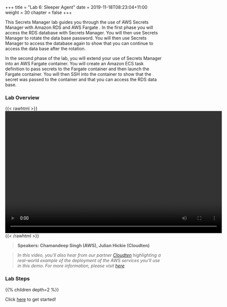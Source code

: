 +++
title = "Lab 6: Sleeper Agent"
date = 2019-11-18T08:23:04+11:00
weight = 30
chapter = false
+++

This Secrets Manager lab guides you through the use of AWS Secrets Manager with Amazon RDS and AWS Fargate . In the first phase you will access the RDS database with Secrets Manager. You will then use Secrets Manager to rotate the data base password. You will then use Secrets Manager to access the database again to show that you can continue to access the data base after the rotation.

In the second phase of the lab, you will extend your use of Secrets Manager into an AWS Fargate container. You will create an Amazon ECS task definition to pass secrets to the Fargate container and then launch the Fargate container. You will then SSH into the container to show that the secret was passed to the container and that you can access the RDS data base.



### Lab Overview

{{< rawhtml >}}
<video width="696" height="392" controls>
  <source src="https://d1tqhetmq9f85b.cloudfront.net/downloads/apacsecweek-lab4.mp4" type="video/mp4">
  Your browser doesn't support video.
</video>
{{< /rawhtml >}}

>  **Speakers: Chamandeep Singh (AWS), Julian Hickie (Cloudten)** 

>  *In this video, you’ll also hear from our partner [Cloudten](https://bit.ly/Cloud_Ten)  highlighting a real-world example of the deployment of the AWS services you’ll use in this demo. For more information, please visit [here](https://bit.ly/Cloud_Ten)*


### Lab Steps
{{% children depth=2 %}}


Click [here](../module4/scenario/) to get started!
